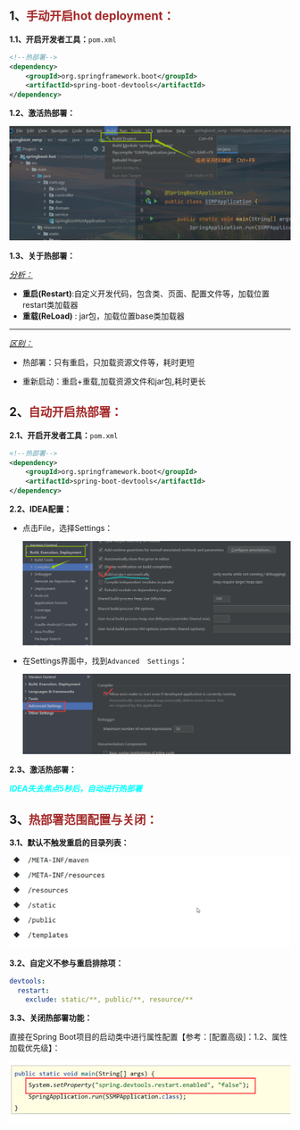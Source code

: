## 1、<span style="color:brown">手动开启hot deployment：</span>

**1.1、开启开发者工具：**`pom.xml`

```xml
<!--热部署-->
<dependency>
    <groupId>org.springframework.boot</groupId>
    <artifactId>spring-boot-devtools</artifactId>
</dependency>
```

**1.2、激活热部署：**

<img src="https://raw.githubusercontent.com/root-bine/image/main/Typora-image/hot%20deployment01.png" alt="image-20221021183157392" style="zoom:67%;" />

**1.3、关于热部署：**

<u>*分析：*</u>

- **重启(Restart)**:自定义开发代码，包含类、页面、配置文件等，加载位置restart类加载器
- **重载(ReLoad)** : jar包，加载位置base类加载器

---

<u>*区别：*</u>

- 热部署：只有重启，只加载资源文件等，耗时更短 

- 重新启动：重启+重载,加载资源文件和jar包,耗时更长



## 2、<span style="color:brown">自动开启热部署：</span>

**2.1、开启开发者工具：**`pom.xml`

```xml
<!--热部署-->
<dependency>
    <groupId>org.springframework.boot</groupId>
    <artifactId>spring-boot-devtools</artifactId>
</dependency>
```

**2.2、IDEA配置：**

- 点击File，选择Settings：

  <img src="https://raw.githubusercontent.com/root-bine/image/main/Typora-image/hot%20development02.png" alt="image-20221021190152122" style="zoom: 67%;" />

- 在Settings界面中，找到`Advanced  Settings`：

  ![image-20221021191021466](https://raw.githubusercontent.com/root-bine/image/main/Typora-image/hot%20development03.png)

**2.3、激活热部署：**

***<span style="color:cyan">IDEA失去焦点5秒后，自动进行热部署</span>***



## 3、<span style="color:brown">热部署范围配置与关闭：</span>

**3.1、默认不触发重启的目录列表：**

![image-20221021214944315](https://raw.githubusercontent.com/root-bine/image/main/Typora-image/hot%20development04.png)

**3.2、自定义不参与重启排除项：**

```yaml
devtools:
  restart:
    exclude: static/**, public/**, resource/**
```

**3.3、关闭热部署功能：**

直接在Spring Boot项目的启动类中进行属性配置【参考：[配置高级]：1.2、属性加载优先级】：

![image-20221021220453276](https://raw.githubusercontent.com/root-bine/image/main/Typora-image/hot%20development05.png)
